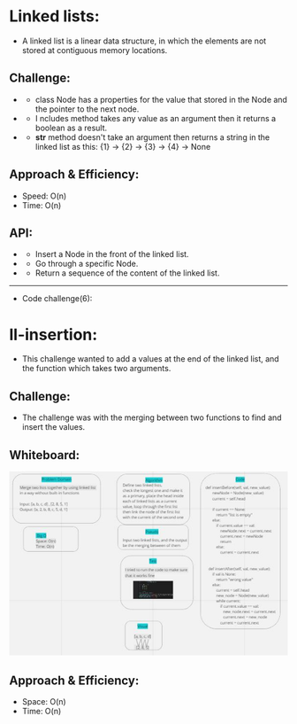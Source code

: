 # Linked lists:
- A linked list is a linear data structure, in which the elements are not stored at contiguous memory locations.

## Challenge:
- - class Node has a properties for the value that stored in the Node and the pointer to the next node.
- - I ncludes method takes any value as an argument then it returns a boolean as a result.
- - __str__ method doesn't take an argument then returns a string in the linked list as this: {1} -> {2} -> {3} -> {4} -> None

## Approach & Efficiency:
- Speed: O(n)
- Time: O(n)

## API:
- - Insert a Node in the front of the linked list.
- - Go through a specific Node.
- - Return a sequence of the content of the linked list.
----------------------------------------------------------------------
- Code challenge(6):
# ll-insertion:
- This challenge wanted to add a values at the end of the linked list, and the function which takes two arguments.

## Challenge:
- The challenge was with the merging between two functions to find and insert the values.

## Whiteboard:
![](ll_insertion.JPG)

## Approach & Efficiency:
- Space: O(n)
- Time: O(n)

